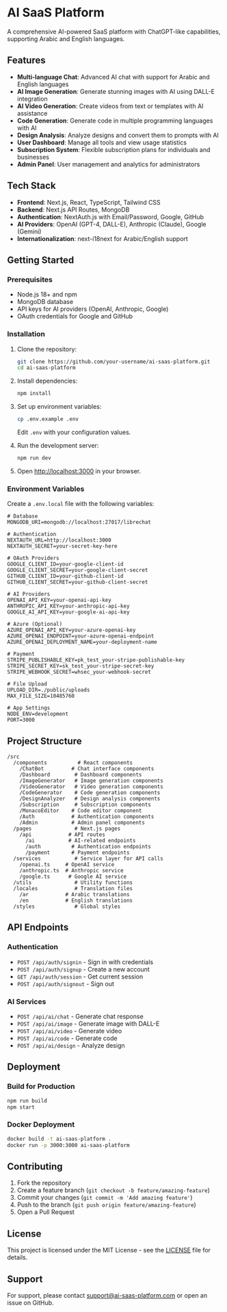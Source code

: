 # AI SaaS Platform

A comprehensive AI-powered SaaS platform with ChatGPT-like capabilities, supporting Arabic and English languages.

## Features

- **Multi-language Chat**: Advanced AI chat with support for Arabic and English languages
- **AI Image Generation**: Generate stunning images with AI using DALL-E integration
- **AI Video Generation**: Create videos from text or templates with AI assistance
- **Code Generation**: Generate code in multiple programming languages with AI
- **Design Analysis**: Analyze designs and convert them to prompts with AI
- **User Dashboard**: Manage all tools and view usage statistics
- **Subscription System**: Flexible subscription plans for individuals and businesses
- **Admin Panel**: User management and analytics for administrators

## Tech Stack

- **Frontend**: Next.js, React, TypeScript, Tailwind CSS
- **Backend**: Next.js API Routes, MongoDB
- **Authentication**: NextAuth.js with Email/Password, Google, GitHub
- **AI Providers**: OpenAI (GPT-4, DALL-E), Anthropic (Claude), Google (Gemini)
- **Internationalization**: next-i18next for Arabic/English support

## Getting Started

### Prerequisites

- Node.js 18+ and npm
- MongoDB database
- API keys for AI providers (OpenAI, Anthropic, Google)
- OAuth credentials for Google and GitHub

### Installation

1. Clone the repository:
   ```bash
   git clone https://github.com/your-username/ai-saas-platform.git
   cd ai-saas-platform
   ```

2. Install dependencies:
   ```bash
   npm install
   ```

3. Set up environment variables:
   ```bash
   cp .env.example .env
   ```
   Edit `.env` with your configuration values.

4. Run the development server:
   ```bash
   npm run dev
   ```

5. Open [http://localhost:3000](http://localhost:3000) in your browser.

### Environment Variables

Create a `.env.local` file with the following variables:

```env
# Database
MONGODB_URI=mongodb://localhost:27017/librechat

# Authentication
NEXTAUTH_URL=http://localhost:3000
NEXTAUTH_SECRET=your-secret-key-here

# OAuth Providers
GOOGLE_CLIENT_ID=your-google-client-id
GOOGLE_CLIENT_SECRET=your-google-client-secret
GITHUB_CLIENT_ID=your-github-client-id
GITHUB_CLIENT_SECRET=your-github-client-secret

# AI Providers
OPENAI_API_KEY=your-openai-api-key
ANTHROPIC_API_KEY=your-anthropic-api-key
GOOGLE_AI_API_KEY=your-google-ai-api-key

# Azure (Optional)
AZURE_OPENAI_API_KEY=your-azure-openai-key
AZURE_OPENAI_ENDPOINT=your-azure-openai-endpoint
AZURE_OPENAI_DEPLOYMENT_NAME=your-deployment-name

# Payment
STRIPE_PUBLISHABLE_KEY=pk_test_your-stripe-publishable-key
STRIPE_SECRET_KEY=sk_test_your-stripe-secret-key
STRIPE_WEBHOOK_SECRET=whsec_your-webhook-secret

# File Upload
UPLOAD_DIR=./public/uploads
MAX_FILE_SIZE=10485760

# App Settings
NODE_ENV=development
PORT=3000
```

## Project Structure

```
/src
  /components          # React components
    /ChatBot         # Chat interface components
    /Dashboard        # Dashboard components
    /ImageGenerator   # Image generation components
    /VideoGenerator   # Video generation components
    /CodeGenerator    # Code generation components
    /DesignAnalyzer   # Design analysis components
    /Subscription     # Subscription components
    /MonacoEditor    # Code editor component
    /Auth            # Authentication components
    /Admin           # Admin panel components
  /pages              # Next.js pages
    /api            # API routes
      /ai           # AI-related endpoints
      /auth          # Authentication endpoints
      /payment       # Payment endpoints
  /services           # Service layer for API calls
    /openai.ts     # OpenAI service
    /anthropic.ts  # Anthropic service
    /google.ts      # Google AI service
  /utils              # Utility functions
  /locales            # Translation files
    /ar            # Arabic translations
    /en            # English translations
  /styles             # Global styles
```

## API Endpoints

### Authentication

- `POST /api/auth/signin` - Sign in with credentials
- `POST /api/auth/signup` - Create a new account
- `GET /api/auth/session` - Get current session
- `POST /api/auth/signout` - Sign out

### AI Services

- `POST /api/ai/chat` - Generate chat response
- `POST /api/ai/image` - Generate image with DALL-E
- `POST /api/ai/video` - Generate video
- `POST /api/ai/code` - Generate code
- `POST /api/ai/design` - Analyze design

## Deployment

### Build for Production

```bash
npm run build
npm start
```

### Docker Deployment

```bash
docker build -t ai-saas-platform .
docker run -p 3000:3000 ai-saas-platform
```

## Contributing

1. Fork the repository
2. Create a feature branch (`git checkout -b feature/amazing-feature`)
3. Commit your changes (`git commit -m 'Add amazing feature'`)
4. Push to the branch (`git push origin feature/amazing-feature`)
5. Open a Pull Request

## License

This project is licensed under the MIT License - see the [LICENSE](LICENSE) file for details.

## Support

For support, please contact support@ai-saas-platform.com or open an issue on GitHub.



